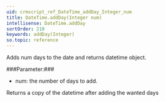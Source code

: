 ```yaml
---
uid: crmscript_ref_DateTime_addDay_Integer_num
title: DateTime.addDay(Integer num)
intellisense: DateTime.addDay
sortOrder: 210
keywords: addDay(Integer)
so.topic: reference
---
```


Adds num days to the date and returns datetime object.



###Parameter:###


 - num: the number of days to add.


Returns a copy of the datetime after adding the wanted days


